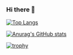 ### Hi there 👋
[![Top Langs](https://github-readme-stats.vercel.app/api/top-langs/?username=jimin2123&layout=compact&theme=ondark)](https://github.com/anuraghazra/github-readme-stats)

[![Anurag's GitHub stats](https://github-readme-stats.vercel.app/api?username=jimin2123&theme=onedark&count_private=true)](https://github.com/anuraghazra/github-readme-stats)

[![trophy](https://github-profile-trophy.vercel.app/?username=jimin2123&theme=onedark&margin-w=10)](https://github.com/ryo-ma/github-profile-trophy)
